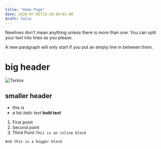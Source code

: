 ```yaml
---
title: "Home Page"
date: 2020-07-05T15:28:05+01:00
draft: false
---
```

Newlines don't mean anything unless there is more than one.  You can split your
text into lines as you please.

A new paragraph will only start if you put an empty line in between them.

# big header
![Tarkov](alpha.png)
## smaller header
- this is
- a list
_italic text_
**bold text**
1. First point
2. Second point
3. Third Point ` This is an inline block `

```And this is a bigger block```